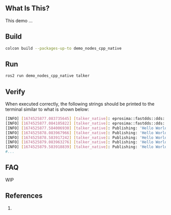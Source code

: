 ## **What Is This?**

This demo ... 

## **Build**

```bash
colcon build --packages-up-to demo_nodes_cpp_native
```

## **Run**

```bash
ros2 run demo_nodes_cpp_native talker
```

## **Verify**

When executed correctly, the following strings should be printed to the terminal similar to what is shown below:

```bash
[INFO] [1674525877.083735645] [talker_native]: eprosima::fastdds::dds::DomainParticipant * 94193367466752
[INFO] [1674525877.084105822] [talker_native]: eprosima::fastdds::dds::DataWriter * 94193370040688
[INFO] [1674525877.584006930] [talker_native]: Publishing: 'Hello World: 1'
[INFO] [1674525878.083967966] [talker_native]: Publishing: 'Hello World: 2'
[INFO] [1674525878.583917242] [talker_native]: Publishing: 'Hello World: 3'
[INFO] [1674525879.083963276] [talker_native]: Publishing: 'Hello World: 4'
[INFO] [1674525879.583918839] [talker_native]: Publishing: 'Hello World: 5'
#...
```

## **FAQ**

WIP

## **References**

1. 
